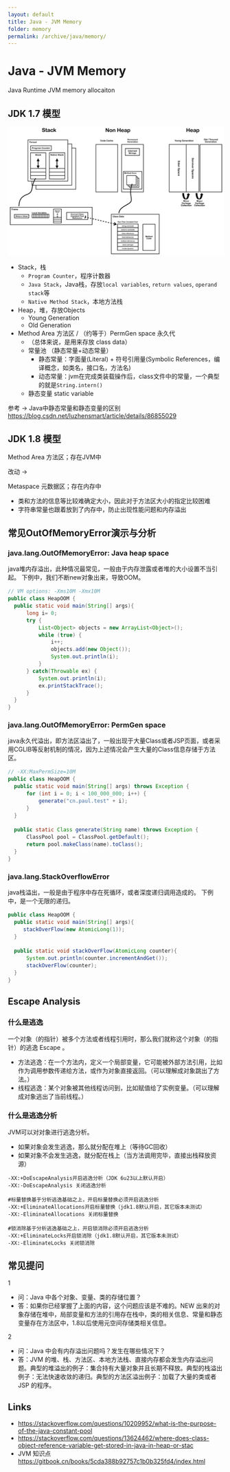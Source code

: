 ```yaml
---
layout: default
title: Java - JVM Memory
folder: memory
permalink: /archive/java/memory/
---
```


# Java - JVM Memory

Java Runtime JVM memory allocaiton

## JDK 1.7 模型

![java-memory](img/java-memory.png)

- Stack，栈
  - `Program Counter`，程序计数器
  - `Java Stack`，Java栈，存放`local variables`, `return values`, `operand stack`等
  - `Native Method Stack`，本地方法栈
- Heap，堆，存放Objects
  - Young Generation
  - Old Generation
- Method Area 方法区 / （约等于）PermGen space 永久代
  - （总体来说，是用来存放 class data）
  - 常量池 （静态常量+动态常量）
    - 静态常量：字面量(Literal) + 符号引用量(Symbolic References，编译概念，如类名，接口名，方法名)
    - 动态常量：jvm在完成类装载操作后，class文件中的常量，一个典型的就是`String.intern()`
  - 静态变量 static variable

参考 -> Java中静态常量和静态变量的区别 <https://blog.csdn.net/luzhensmart/article/details/86855029>

## JDK 1.8 模型

Method Area 方法区；存在JVM中

改动 -> 

Metaspace 元数据区；存在内存中

- 类和方法的信息等比较难确定大小，因此对于方法区大小的指定比较困难
- 字符串常量也跟着放到了内存中，防止出现性能问题和内存溢出

## 常见OutOfMemoryError演示与分析

### java.lang.OutOfMemoryError: Java heap space

java堆内存溢出，此种情况最常见，一般由于内存泄露或者堆的大小设置不当引起。
下例中，我们不断new对象出来，导致OOM。

~~~ java
// VM options: -Xms10M -Xmx10M
public class HeapOOM {
  public static void main(String[] args){
      long i= 0;
      try {
          List<Object> objects = new ArrayList<Object>();
          while (true) {
              i++;
              objects.add(new Object());
              System.out.println(i);
          }
      } catch(Throwable ex) {
          System.out.println(i);
          ex.printStackTrace();
      }
  }
}
~~~

### java.lang.OutOfMemoryError: PermGen space

java永久代溢出，即方法区溢出了，一般出现于大量Class或者JSP页面，或者采用CGLIB等反射机制的情况，因为上述情况会产生大量的Class信息存储于方法区。

~~~ java
// -XX:MaxPermSize=10M
public class HeapOOM {
  public static void main(String[] args) throws Exception {
      for (int i = 0; i < 100_000_000; i++) {
          generate("cn.paul.test" + i);
      }
  }

  public static Class generate(String name) throws Exception {
      ClassPool pool = ClassPool.getDefault();
      return pool.makeClass(name).toClass();
  }
}
~~~

### java.lang.StackOverflowError

java栈溢出，一般是由于程序中存在死循环，或者深度递归调用造成的。
下例中，是一个无限的递归。

~~~ java
public class HeapOOM {
  public static void main(String[] args){
     stackOverFlow(new AtomicLong(1));
  }

  public static void stackOverFlow(AtomicLong counter){
      System.out.println(counter.incrementAndGet());
      stackOverFlow(counter);
  }
}
~~~

## Escape Analysis

### 什么是逃逸

一个对象（的指针）被多个方法或者线程引用时，那么我们就称这个对象（的指针）的逃逸 Escape 。

- 方法逃逸：在一个方法内，定义一个局部变量，它可能被外部方法引用，比如作为调用参数传递给方法，或作为对象直接返回。（可以理解成对象跳出了方法。）
- 线程逃逸：某个对象被其他线程访问到，比如赋值给了实例变量。（可以理解成对象逃出了当前线程。）

### 什么是逃逸分析

JVM可以对对象进行逃逸分析。
- 如果对象会发生逃逸，那么就分配在堆上（等待GC回收）
- 如果对象不会发生逃逸，就分配在栈上（当方法调用完毕，直接出栈释放资源）

~~~
-XX:+DoEscapeAnalysis开启逃逸分析（JDK 6u23以上默认开启）
-XX:-DoEscapeAnalysis 关闭逃逸分析
 
#标量替换基于分析逃逸基础之上，开启标量替换必须开启逃逸分析
-XX:+EliminateAllocations开启标量替换（jdk1.8默认开启，其它版本未测试）
-XX:-EliminateAllocations 关闭标量替换
 
#锁消除基于分析逃逸基础之上，开启锁消除必须开启逃逸分析
-XX:+EliminateLocks开启锁消除（jdk1.8默认开启，其它版本未测试）
-XX:-EliminateLocks 关闭锁消除
~~~

## 常见提问

1
- 问：Java 中各个对象、变量、类的存储位置？
- 答：如果你已经掌握了上面的内容，这个问题应该是不难的。NEW 出来的对象存储在堆中，局部变量和方法的引用存在栈中，类的相关信息、常量和静态变量存在方法区中，1.8以后使用元空间存储类相关信息。

2
- 问：Java 中会有内存溢出问题吗？发生在哪些情况下？
- 答：JVM 的堆、栈、方法区、本地方法栈、直接内存都会发生内存溢出问题。典型的堆溢出的例子：集合持有大量对象并且长期不释放。典型的栈溢出例子：无法快速收敛的递归。典型的方法区溢出例子：加载了大量的类或者 JSP 的程序。

## Links
- <https://stackoverflow.com/questions/10209952/what-is-the-purpose-of-the-java-constant-pool>
- <https://stackoverflow.com/questions/13624462/where-does-class-object-reference-variable-get-stored-in-java-in-heap-or-stac>
- JVM 知识点 <https://gitbook.cn/books/5cda388b92757c1b0b325fd4/index.html>

